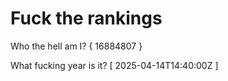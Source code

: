 # Fuck the rankings

Who the hell am I?
{ 16884807 }

What fucking year is it?
[ 2025-04-14T14:40:00Z ]
